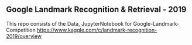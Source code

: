 ## Google Landmark Recognition & Retrieval - 2019
This repo consists of the Data, JupyterNotebook for Google-Landmark-Competition https://www.kaggle.com/c/landmark-recognition-2019/overview
